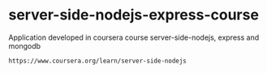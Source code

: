 # server-side-nodejs-express-course


Application developed in coursera course server-side-nodejs, express and mongodb
```
https://www.coursera.org/learn/server-side-nodejs
```
